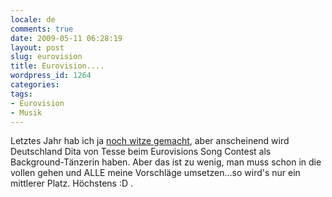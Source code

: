```yaml
---
locale: de
comments: true
date: 2009-05-11 06:28:19
layout: post
slug: eurovision
title: Eurovision....
wordpress_id: 1264
categories:
tags:
- Eurovision
- Musik
---
```


Letztes Jahr hab ich ja [noch witze gemacht](http://blog.wannawork.de/2008/05/25/eurovision-2009/), 
aber anscheinend wird Deutschland Dita von Tesse beim Eurovisions Song Contest
als Background-Tänzerin haben. Aber das ist zu wenig, man muss schon in die
vollen gehen und ALLE meine Vorschläge umsetzen...so wird's nur ein mittlerer
Platz.  Höchstens :D .
